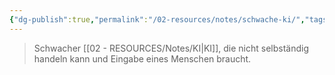 ```yaml
---
{"dg-publish":true,"permalink":"/02-resources/notes/schwache-ki/","tags":["GFN/prüfungsrelevant/AP1/vorbereitung"],"noteIcon":"","updated":"2025-03-13T14:38:10.095+01:00"}
---
```


>Schwacher [[02 - RESOURCES/Notes/KI\|KI]], die nicht selbständig handeln kann und Eingabe eines Menschen braucht.